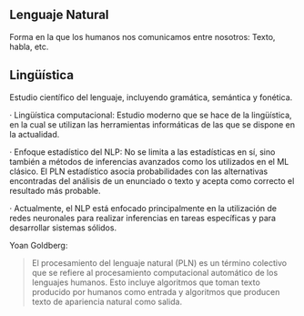 ## Lenguaje Natural

Forma en la que los humanos nos comunicamos entre nosotros: Texto, habla, etc.


## Lingüística

Estudio científico del lenguaje, incluyendo gramática, semántica y fonética.

· Lingüística computacional: Estudio moderno que se hace de la lingüística, en la cual se utilizan las herramientas informáticas de las que se dispone en la actualidad.

· Enfoque estadístico del NLP: No se limita a las estadísticas en sí, sino también a métodos de inferencias avanzados como los utilizados en el ML clásico.
	El PLN estadístico asocia probabilidades con las alternativas encontradas del análisis de un enunciado o texto y acepta como correcto el resultado más probable.

· Actualmente, el NLP está enfocado principalmente en la utilización de redes neuronales para realizar inferencias en tareas específicas y para desarrollar sistemas sólidos.

Yoan Goldberg:
>El procesamiento del lenguaje natural (PLN) es un término
>colectivo que se refiere al procesamiento computacional automático
>de los lenguajes humanos. Esto incluye algoritmos que toman
>texto producido por humanos como entrada y algoritmos
>que producen texto de apariencia natural como salida.

